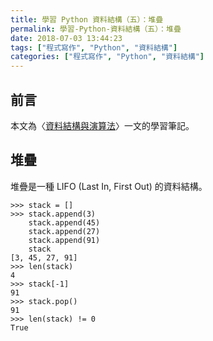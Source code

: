 ```yaml
---
title: 學習 Python 資料結構（五）：堆疊
permalink: 學習-Python-資料結構（五）：堆疊
date: 2018-07-03 13:44:23
tags: ["程式寫作", "Python", "資料結構"]
categories: ["程式寫作", "Python", "資料結構"]
---
```


## 前言

本文為〈[資料結構與演算法](https://legacy.gitbook.com/book/yuanbin/algorithm/details/zh-tw)〉一文的學習筆記。

## 堆疊

堆疊是一種 LIFO (Last In, First Out) 的資料結構。

```Py
>>> stack = []
>>> stack.append(3)
    stack.append(45)
    stack.append(27)
    stack.append(91)
    stack
[3, 45, 27, 91]
>>> len(stack)
4
>>> stack[-1]
91
>>> stack.pop()
91
>>> len(stack) != 0
True
```

